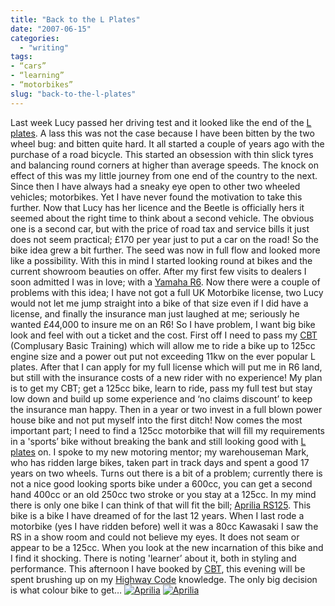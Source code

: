 ```yaml
---
title: "Back to the L Plates"
date: "2007-06-15"
categories:
  - "writing"
tags:
- “cars”
- “learning”
- “motorbikes”
slug: "back-to-the-l-plates"
---
```


Last week Lucy passed her driving test and it looked like the end of the [L plates][1]. A lass this was not the case because I have been bitten by the two wheel bug: and bitten quite hard. It all started a couple of years ago with the purchase of a road bicycle. This started an obsession with thin slick tyres and balancing round corners at higher than average speeds. The knock on effect of this was my little journey from one end of the country to the next. Since then I have always had a sneaky eye open to other two wheeled vehicles; motorbikes. Yet I have never found the motivation to take this further. Now that Lucy has her licence and the Beetle is officially hers it seemed about the right time to think about a second vehicle. The obvious one is a second car, but with the price of road tax and service bills it just does not seem practical; £170 per year just to put a car on the road! So the bike idea grew a bit further. The seed was now in full flow and looked more like a possibility. With this in mind I started looking round at bikes and the current showroom beauties on offer. After my first few visits to dealers I soon admitted I was in love; with a [Yamaha R6][2]. Now there were a couple of problems with this idea; I have not got a full UK Motorbike license, two Lucy would not let me jump straight into a bike of that size even if I did have a license, and finally the insurance man just laughed at me; seriously he wanted £44,000 to insure me on an R6! So I have problem, I want big bike look and feel with out a ticket and the cost. First off I need to pass my [CBT][3] (Complusary Basic Training) which will allow me to ride a bike up to 125cc engine size and a power out put not exceeding 11kw on the ever popular L plates. After that I can apply for my full license which will put me in R6 land, but still with the insurance costs of a new rider with no experience! My plan is to get my CBT; get a 125cc bike, learn to ride, pass my full test but stay low down and build up some experience and ‘no claims discount’ to keep the insurance man happy. Then in a year or two invest in a full blown power house bike and not put myself into the first ditch! Now comes the most important part; I need to find a 125cc motorbike that will fill my requirements in a 'sports’ bike without breaking the bank and still looking good with [L plates][4] on. I spoke to my new motoring mentor; my warehouseman Mark, who has ridden large bikes, taken part in track days and spent a good 17 years on two wheels. Turns out there is a bit of a problem; currently there is not a nice good looking sports bike under a 600cc, you can get a second hand 400cc or an old 250cc two stroke or you stay at a 125cc. In my mind there is only one bike I can think of that will fit the bill; [Aprilia RS125][5]. This bike is a bike I have dreamed of for the last 12 years. When I last rode a motorbike (yes I have ridden before) well it was a 80cc Kawasaki I saw the RS in a show room and could not believe my eyes. It does not seam or appear to be a 125cc. When you look at the new incarnation of this bike and I find it shocking. There is noting 'learner’ about it, both in styling and performance. This afternoon I have booked by [CBT][6], this evening will be spent brushing up on my [Highway Code][7] knowledge. The only big decision is what colour bike to get…
 [![Aprilia][image-1]][8]
 [![Aprilia][image-2]][9]

[1]:	https://en.wikipedia.org/wiki/L_plates
[2]:	https://farm2.static.flickr.com/1408/552063891_07b2cd35f5.jpg
[3]:	https://en.wikipedia.org/wiki/Compulsory_Basic_Training
[4]:	https://en.wikipedia.org/wiki/L_plates
[5]:	https://apriliauk.attiva.it/modelli/road/modello.asp?id=121
[6]:	https://en.wikipedia.org/wiki/Compulsory_Basic_Training
[7]:	https://en.wikipedia.org/wiki/Highway_Code
[8]:	https://www.flickr.com/photos/funkylarma/543040825/ "Photo Sharing"
[9]:	https://www.flickr.com/photos/funkylarma/543040737/ "Photo Sharing"

[image-1]:	/images/543040825_644742f18d_m.jpg
[image-2]:	/images/543040737_8a76f19b8f_m.jpg